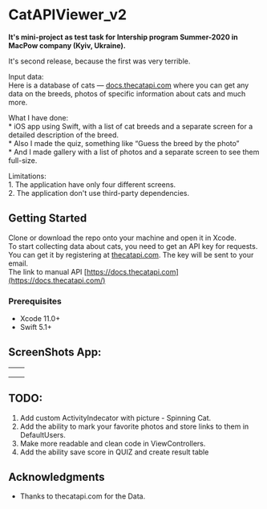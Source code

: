 # CatAPIViewer_v2
**It's mini-project as test task for Intership program Summer-2020 in MacPow company (Kyiv, Ukraine).**

It's second release, because the first was very terrible.<br>

Input data:<br>
Here is a database of cats — [docs.thecatapi.com](https://docs.thecatapi.com) where you can get any data on the breeds, photos of specific information about cats and much more.<br>
<p>
What I have done: <br>  
* iOS app using Swift, with a list of cat breeds and a separate screen for a detailed description of the breed.<br>
* Also I made the quiz, something like “Guess the breed by the photo”<br>
* And I made gallery with a list of photos and a separate screen to see them full-size.<br>
</p>
Limitations: <br>
1. The application have only four different screens. <br>
2. The application don't use third-party dependencies. <br>

## Getting Started

Clone or download the repo onto your machine and open it in Xcode.<br>
To start collecting data about cats, you need to get an API key for requests. <br>
You can get it by registering at [thecatapi.com](https://thecatapi.com/signup). The key will be sent to your email.<br>
The link to manual API [https://docs.thecatapi.com](https://docs.thecatapi.com/)<br>

### Prerequisites

* Xcode 11.0+
* Swift 5.1+

## ScreenShots App:
<table>
 <tr>
   <td><a href="https://github.com/alexeysur/CatAPIViewer_v2/blob/develop/CatAPIViewer/ScreenShots/screen1.png"> </a> </td>
   <td><a href="https://github.com/alexeysur/CatAPIViewer_v2/blob/develop/CatAPIViewer/ScreenShots/screen2.png"> </a></td>
</tr>
<tr>
    <td><a href="https://github.com/alexeysur/CatAPIViewer_v2/blob/develop/CatAPIViewer/ScreenShots/screen3.png"> </a></td>
    <td><a href="https://github.com/alexeysur/CatAPIViewer_v2/blob/develop/CatAPIViewer/ScreenShots/screen4.png"> </a> </td>
</tr>
<tr>
<td><a href="https://github.com/alexeysur/CatAPIViewer_v2/blob/develop/CatAPIViewer/ScreenShots/video.gif"> </a> </td>
</tr>
</table>

## TODO:
1. Add custom ActivityIndecator with picture - Spinning Cat.
2. Add the ability to mark your favorite photos and store links to them in DefaultUsers.
3. Make more readable and clean code in ViewControllers.
4. Add the ability save score in QUIZ and create result table



## Acknowledgments

* Thanks to thecatapi.com for the Data.
